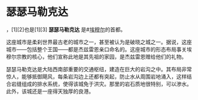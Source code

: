 # 瑟瑟马勒克达
，[1][2]也是[1][3]
**瑟瑟马勒克达** 是#[埃穆尔](locations/emul)的首都。

这座城市是柔刹世界最古老的城市之一，甚至被认为是破晓之城之一。据说，这座城市——包括整个王国——都是杰兹雷恩亲口命名的。这座城市的形态布局事关埃穆尔宗教的核心，他们宣称此地是其先祖的家园，是杰兹雷恩赠给他们的礼物。

瑟瑟马勒克达是大陆西南部重要的交通枢纽，建造在巨大的岩沟之中。其布局非常惊人，能够抵御飓风，每条岩沟边上还都有突起，防止水从周围岩地涌入，这样结合岩缝组成的排水系统，使得该城免于洪灾。那里的岩石质地很特别，可以渗水。此外，该城还是一座得天独厚的良港。
